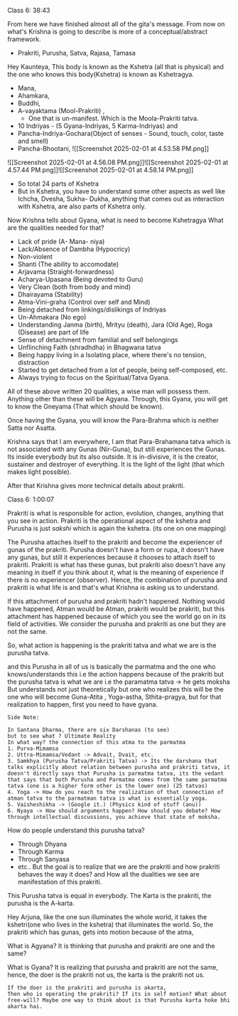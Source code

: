 Class 6: 38:43

From here we have finished almost all of the gita's message. 
From now on what's Krishna is going to describe is more of a conceptual/abstract framework. 
- Prakriti, Purusha, Satva, Rajasa, Tamasa

Hey Kaunteya, This body is known as the Kshetra (all that is physical) and the one who knows this body(Kshetra) is known as Kshetragya. 


- Mana, 
- Ahamkara, 
- Buddhi, 
- A-vayaktama (Mool-Prakriti) , 
	- One that is un-manifest. Which is the Moola-Prakriti tatva. 
- 10 Indriyas - (5 Gyana-Indriyas, 5 Karma-Indriyas) and
- Pancha-Indriya-Gochara(Object of senses - Sound, touch, color, taste and smell)
- Pancha-Bhootani, 
![[Screenshot 2025-02-01 at 4.53.58 PM.png]]

![[Screenshot 2025-02-01 at 4.56.08 PM.png]]![[Screenshot 2025-02-01 at 4.57.44 PM.png]]![[Screenshot 2025-02-01 at 4.58.14 PM.png]]

- So total 24 parts of Kshetra 
- But in Kshetra, you have to understand some other aspects as well like Ichcha, Dvesha, Sukha- Dukha, anything that comes out as interaction with Kshetra, are also parts of Kshetra only. 

Now Krishna tells about Gyana, what is need to become Kshetragya
What are the qualities needed for that? 
- Lack of pride (A- Mana- niya)
- Lack/Absence of Dambha (Hypocricy)
- Non-violent
- Shanti (The ability to accomodate)
- Arjavama (Straight-forwardness)
- Acharya-Upasana (Being devoted to Guru)
- Very Clean (both from body and mind)
 - Dhairayama (Stability)
 - Atma-Vini-graha (Control over self and Mind)
 - Being detached from linkings/dislikings of Indriyas
 - Un-Ahmakara (No ego)
 - Understanding Janma (birth), Mrityu (death), Jara (Old Age), Roga (Disease) are part of life 
 -  Sense of detachment from familial and self belongings 
 - Unflinching Faith (shradhdha) in Bhagwana tatva
 - Being happy living in a Isolating place, where there's no tension, distraction
 - Started to get detached from a lot of people, being self-composed, etc. 
 - Always trying to focus on the Spiritual/Tatva Gyana. 

All of these above written 20 qualities, a wise man will possess them. Anything other than these will be Agyana. 
Through, this Gyana, you will get to know the Gneyama (That which should be known). 

Once having the Gyana, you will know the Para-Brahma which is neither Satta nor Asatta. 

Krishna says that I am everywhere,  I am that Para-Brahamana tatva which is not associated with any Gunas (Nir-Guna), but still experiences the Gunas. Its inside everybody but its also outside. It is in-divisive, it is the creator, sustainer and destroyer of everything. It is the light of the light (that which makes light possible). 

After that Krishna gives more technical details about prakriti. 

Class 6: 1:00:07

Prakriti is what is responsible for action, evolution, changes, anything that you see in action. Prakriti is the operational aspect of the kshetra and Purusha is just *sakshi* which is again the kshetra. (its one on one mapping) 

The Purusha attaches itself to the prakriti and become the experiencer of gunas of the prakriti. Purusha doesn't have a form or rupa, it doesn't have any gunas, but still it experiences because it chooses to attach itself to prakriti. Prakriti is what has these gunas, but prakriti also doesn't have any meaning in itself if you think about it, what is the meaning of experience if there is no experiencer (observer). Hence, the combination of purusha and prakriti is what life is and that's what Krishna is asking us to understand. 

If this attachment of purusha and prakriti hadn't happened. Nothing would have happened, Atman would be Atman, prakriti would be prakriti, but this attachment has happened because of which you see the world go on in its field of activities. We consider the purusha and prakriti as one but they are not the same. 

So, what action is happening is the prakriti tatva and what we are is the purusha tatva. 

and this Purusha in all of us is basically the parmatma and the one who knows/understands this i.e the action happens because of the prakriti but the purusha tatva is what we are i.e the paramatma tatva -> he gets moksha 
But understands not just theoretically but one who realizes this will be the one who will become Guna-Atita , Yoga-astha, Sthita-pragya, but for that realization to happen, first you need to have gyana. 

```
Side Note: 

In Santana Dharma, there are six Darshanas (to see)
but to see what ? Ultimate Reality 
In what way? the connection of this atma to the parmatma
1. Purva-Mimamsa
2. Uttra-Mimamsa/Vedant -> Advait, Dvait, etc. 
3. Samkhya (Purusha Tatva/Prakriti Tatva) -> Its the darshana that talks explicitly about relation between purusha and prakriti tatva, it doesn't directly says that Purusha is parmatma tatva, its the vedant that says that both Purusha and Parmatma comes from the same parmatma tatva (one is a higher form other is the lower one) (25 tatvas)
4. Yoga -> How do you reach to the realization of that connection of atman tatva to the parmatman tatva is what is essentially yoga. 
5. Vaisheshikha -> (Google it.) (Physics kind of stuff (anu))
6. Nyaya -> How should arguments happen? How should you debate? How through intellectual discussions, you achieve that state of moksha. 
```

How do people understand this purusha tatva? 
 - Through Dhyana
 - Through Karma 
 - Through Sanyasa 
 -  etc.. 
But the goal is to realize that we are the prakriti and how prakriti behaves the way it does? and How all the dualities we see are manifestation of this prakriti. 

This Purusha tatva is equal in everybody. The Karta is the prakriti, the purusha is the A-karta. 

Hey Arjuna, like the one sun illuminates the whole world, it takes the kshetri(one who lives in the kshetra) that illuminates the world. So, the prakriti which has gunas, gets into motion because of the atma, 

What is Agyana? It is thinking that purusha and prakriti are one and the same? 

What is Gyana? It is realizing that purusha and prakriti are not the same, hence, the doer is the prakriti not us, the karta is the prakriti not us. 

```Personal Question? 
If the doer is the prakriti and purusha is akarta, 
Then who is operating the prakriti? If its in self motion? What about free-will? Maybe one way to think about is that Purusha karta hoke bhi akarta hai. 
```

